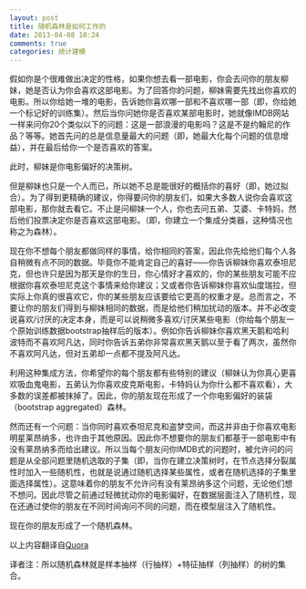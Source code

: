 ```yaml
---
layout: post
title: 随机森林是如何工作的
date: 2013-04-08 10:24
comments: true
categories: 统计建模
---
```


假如你是个很难做出决定的性格，如果你想去看一部电影，你会去问你的朋友柳妹，她是否认为你会喜欢这部电影。为了回答你的问题，柳妹需要先找出你喜欢的电影。所以你给她一堆的电影，告诉她你喜欢哪一部和不喜欢哪一部（即，你给她一个标记好的训练集）。然后当你问她你是否喜欢某部电影时，她就像IMDB网站一样来问你20个类似以下的问题：这是一部浪漫的电影吗？这是不是约翰尼的作品？等等。她首先问的总是信息量最大的问题（即，她最大化每个问题的信息增益），并在最后给你一个是否喜欢的答案。

此时，柳妹是你电影偏好的决策树。

但是柳妹也只是一个人而已，所以她不总是能很好的概括你的喜好（即，她过拟合）。为了得到更精确的建议，你得要问你的朋友们，如果大多数人说你会喜欢这部电影，那你就去看它。不止是问柳妹一个人，你也去问五弟、艾婆、卡特妈，然后他们投票决定你是否喜欢这部电影。（即，你建立一个集成分类器，这种情况也称之为森林）。

现在你不想每个朋友都做同样的事情，给你相同的答案，因此你先给他们每个人各自稍微有点不同的数据。毕竟你不能肯定自己的喜好——你告诉柳妹你喜欢泰坦尼克，但也许只是因为那天是你的生日，你心情好才喜欢的，你的某些朋友可能不应根据你喜欢泰坦尼克这个事情来给你建议；又或者你告诉柳妹你喜欢仙度瑞拉，但实际上你真的很喜欢它，你的某些朋友应该要给它更高的权重才是。总而言之，不要让你的朋友们得到与柳妹相同的数据，而是给他们稍加扰动的版本。并不必改变说喜欢/讨厌的决定本身，而是可以说稍微多喜欢/讨厌某些电影（你给每个朋友一个原始训练数据bootstrap抽样后的版本）。例如你告诉柳妹你喜欢黑天鹅和哈利波特而不喜欢阿凡达，同时你告诉五弟你非常喜欢黑天鹅以至于看了两次，虽然你不喜欢阿凡达，但对五弟却一点都不提及阿凡达。

利用这种集成方法，你希望你的每个朋友都有些特别的建议（柳妹认为你真心更喜欢吸血鬼电影，五弟认为你喜欢皮克斯电影，卡特妈认为你什么都不喜欢看），大多数的误差都被抹掉了。因此，你的朋友现在形成了一个你电影偏好的装袋（bootstrap aggregated）森林。

然而还有一个问题：当你同时喜欢泰坦尼克和盗梦空间，而这并非由于你喜欢电影明星莱昂纳多，也许由于其他原因。因此你不想要你的朋友们都基于一部电影中有没有莱昂纳多而给出建议。所以当每个朋友问你IMDB式的问题时，被允许问的问题是从全部问题里随机选取的子集（即，当你在建立决策树时，在节点选择分裂属性时加入一些随机性，也就是说通过随机选择某些属性，或者在随机选择的子集里面选择属性）。这意味着你的朋友不允许问有没有莱昂纳多这个问题，无论他们想不想问。因此尽管之前通过轻微扰动你的电影偏好，在数据层面注入了随机性，现在还通过使你的朋友在不同时间询问不同的问题，而在模型层注入了随机性。

现在你的朋友形成了一个随机森林。

以上内容翻译自<a href="http://www.quora.com/Machine-Learning/How-do-random-forests-work-in-laymans-terms#ans386056">Quora</a>

译者注：所以随机森林就是样本抽样（行抽样）+特征抽样（列抽样）的树的集合。

